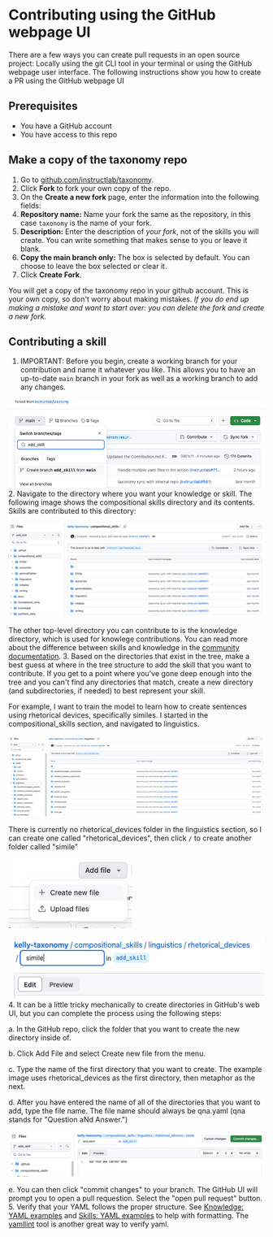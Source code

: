 # Contributing using the GitHub webpage UI

There are a few ways you can create pull requests in an open source project: Locally using the git CLI tool in your terminal or using the GitHub webpage user interface. The following instructions show you how to create a PR using the GitHub webpage UI

## Prerequisites

- You have a GitHub account
- You have access to this repo

## Make a copy of the taxonomy repo

1. Go to [github.com/instructlab/taxonomy](https://github.com/instructlab/taxonomy).
1. Click **Fork** to fork your own copy of the repo.
1. On the **Create a new fork** page, enter the information into the following fields:
1. **Repository name:** Name your fork the same as the repository, in this case `taxonomy` is the name of your fork.
1. **Description:** Enter the description of *your fork*, not of the skills you will create. You can write something that makes sense to you or leave it blank.
1. **Copy the main branch only:** The box is selected by default. You can choose to leave the box selected or clear it.
1. Click **Create Fork**.

You will get a copy of the taxonomy repo in your github account. This is your own copy, so don't worry about making mistakes. *If you do end up making a mistake and want to start over: you can delete the fork and create a new fork.*

## Contributing a skill

1. IMPORTANT: Before you begin, create a working branch for your contribution and name it whatever you like. This allows you to have an up-to-date `main` branch in your fork as well as a working branch to add any changes.

![add_branch](assets/add_skill_branch.png)
2\. Navigate to the directory where you want your knowledge or skill. The following image shows the compositional skills directory and its contents. Skills are contributed to this directory:

![comp_skill](assets/comp_skill.png)

The other top-level directory you can contribute to is the knowledge directory, which is used for knowlege contributions. You can read more about the difference between skills and knowledge in the [community documentation](https://github.com/instructlab/community/blob/main/docs/README.md).
3\. Based on the directories that exist in the tree, make a best guess at where in the tree structure to add the skill that you want to contribute. If you get to a point where you've gone deep enough into the tree and you can't find any directories that match, create a new directory (and subdirectories, if needed) to best represent your skill.

For example, I want to train the model to learn how to create sentences using rhetorical devices, specifically similes. I started in the compositional_skills section, and navigated to linguistics.

![linguistics_file](assets/linguistics.png)

There is currently no rhetorical_devices folder in the linguistics section, so I can create one called "rhetorical_devices", then click `/` to create another folder called "simile"

![new_file](assets/new_file.png)

![simile_folder](assets/simile_folder.png)
4\. It can be a little tricky mechanically to create directories in GitHub's web UI, but you can complete the process using the following steps:

a. In the GitHub repo, click the folder that you want to create the new directory inside of.

b. Click Add File and select Create new file from the menu.

c. Type the name of the first directory that you want to create. The example image uses rhetorical_devices as the first directory, then metaphor as the next.

d. After you have entered the name of all of the directories that you want to add, type the file name. The file name should always be qna.yaml (qna stands for "Question aNd Answer.")

![qna_example](assets/qna_ex.png)

e. You can then click "commit changes" to your branch. The GitHub UI will prompt you to open a pull requestion. Select the "open pull request" button.
5\. Verify that your YAML follows the proper structure. See [Knowledge: YAML examples](https://github.com/instructlab/taxonomy/blob/main/README.md#knowledge-yaml-examples) and [Skills: YAML examples](https://github.com/instructlab/taxonomy/blob/main/README.md#skills-yaml-examples) to help with formatting. The [yamllint](https://www.yamllint.com/) tool is another great way to verify yaml.
